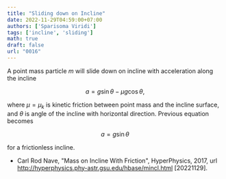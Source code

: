 ```yaml
---
title: "Sliding down on Incline"
date: 2022-11-29T04:59:00+07:00
authors: ['Sparisoma Viridi']
tags: ['incline', 'sliding']
math: true
draft: false
url: "0016"
---
```


A point mass particle $m$ will slide down on incline with acceleration along the incline

$$\tag{1}
a = g \sin\theta - \mu g \cos\theta,
$$

where $\mu = \mu_k$ is kinetic friction between point mass and the incline surface, and $\theta$ is angle of the incline with horizontal direction. Previous equation becomes

$$\tag{2}
a = g \sin\theta
$$

for a frictionless incline.

+ Carl Rod Nave, "Mass on Incline With Friction", HyperPhysics, 2017, url http://hyperphysics.phy-astr.gsu.edu/hbase/mincl.html [20221129].
